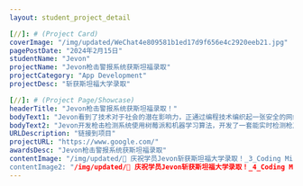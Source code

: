 ```yaml
---
layout: student_project_detail

[//]: # (Project Card)
coverImage: "/img/updated/WeChat4e809581b1ed17d9f656e4c2920eeb21.jpg"
pagePostDate: "2024年2月15日"
studentName: "Jevon"
projectName: "Jevon枪击警报系统获斯坦福录取"
projectCategory: "App Development"
projectDesc: "斩获斯坦福大学录取"

[//]: # (Project Page/Showcase)
headerTitle: "Jevon枪击警报系统获斯坦福录取！"
bodyText1: "Jevon看到了技术对于社会的潜在影响力，正通过编程技术编织起一张安全的网络，创建了一个枪击检测应用，致力于为校园生活带来和谐与欢乐，确保每一位学生都能在健康快乐的环境中成长。"
bodyText2: "Jevon开发枪击检测系统使用树莓派和机器学习算法，开发了一套能实时检测枪声并定位声源的系统，将高科技应用于紧急响应中，旨在在最危险的时刻保护人们的生命安全。"
URLDescription: "链接到项目"
projectURL: "https://www.google.com/"
awardsDesc: "Jevon枪击警报系统获斯坦福录取"
contentImage: "/img/updated/🎉 庆祝学员Jevon斩获斯坦福大学录取！_3_Coding Minds Academy_来自小红书网页版.jpg
contentImage2: "/img/updated/🎉 庆祝学员Jevon斩获斯坦福大学录取！_4_Coding Minds Academy_来自小红书网页版.jpg"
---
```

